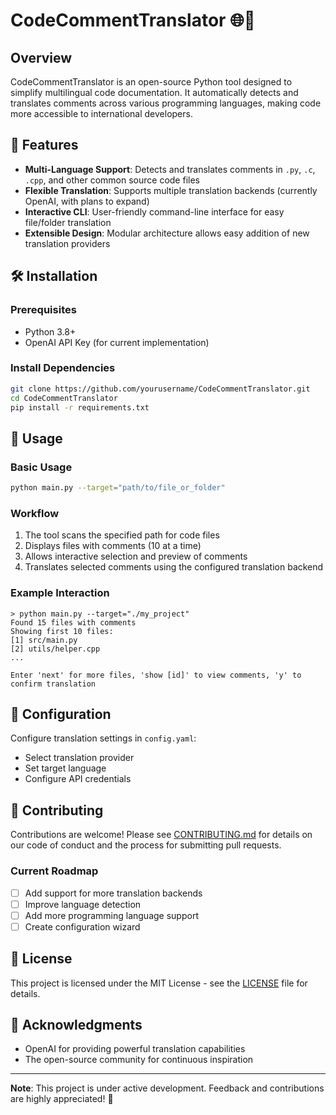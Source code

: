 # CodeCommentTranslator 🌐💬

## Overview

CodeCommentTranslator is an open-source Python tool designed to simplify multilingual code documentation. It automatically detects and translates comments across various programming languages, making code more accessible to international developers.

## 🌟 Features

- **Multi-Language Support**: Detects and translates comments in `.py`, `.c`, `.cpp`, and other common source code files
- **Flexible Translation**: Supports multiple translation backends (currently OpenAI, with plans to expand)
- **Interactive CLI**: User-friendly command-line interface for easy file/folder translation
- **Extensible Design**: Modular architecture allows easy addition of new translation providers

## 🛠 Installation

### Prerequisites
- Python 3.8+
- OpenAI API Key (for current implementation)

### Install Dependencies
```bash
git clone https://github.com/yourusername/CodeCommentTranslator.git
cd CodeCommentTranslator
pip install -r requirements.txt
```

## 🚀 Usage

### Basic Usage
```bash
python main.py --target="path/to/file_or_folder"
```

### Workflow
1. The tool scans the specified path for code files
2. Displays files with comments (10 at a time)
3. Allows interactive selection and preview of comments
4. Translates selected comments using the configured translation backend

### Example Interaction
```
> python main.py --target="./my_project"
Found 15 files with comments
Showing first 10 files:
[1] src/main.py
[2] utils/helper.cpp
...

Enter 'next' for more files, 'show [id]' to view comments, 'y' to confirm translation
```

## 🔧 Configuration

Configure translation settings in `config.yaml`:
- Select translation provider
- Set target language
- Configure API credentials

## 🤝 Contributing

Contributions are welcome! Please see [CONTRIBUTING.md](CONTRIBUTING.md) for details on our code of conduct and the process for submitting pull requests.

### Current Roadmap
- [ ] Add support for more translation backends
- [ ] Improve language detection
- [ ] Add more programming language support
- [ ] Create configuration wizard

## 📄 License

This project is licensed under the MIT License - see the [LICENSE](LICENSE) file for details.

## 🙏 Acknowledgments

- OpenAI for providing powerful translation capabilities
- The open-source community for continuous inspiration

---

**Note**: This project is under active development. Feedback and contributions are highly appreciated! 🚀
